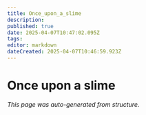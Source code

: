 ```yaml
---
title: Once_upon_a_slime
description: 
published: true
date: 2025-04-07T10:47:02.095Z
tags: 
editor: markdown
dateCreated: 2025-04-07T10:46:59.923Z
---
```


# Once upon a slime

*This page was auto-generated from structure.*